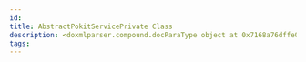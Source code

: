 ```yaml
---
id: 
title: AbstractPokitServicePrivate Class
description: <doxmlparser.compound.docParaType object at 0x7168a76dffe0>
tags:
---
```

